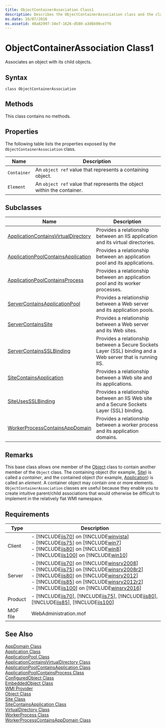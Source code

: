 ```yaml
---
title: ObjectContainerAssociation Class1
description: Describes the ObjectContainerAssociation class and the class' syntax, properties, subclasses, remarks, and requirements.
ms.date: 10/07/2016
ms.assetid: 40a82997-34e7-1626-d580-a3d6b90ce7f6
---
```

# ObjectContainerAssociation Class1
Associates an object with its child objects.  
  
## Syntax  
  
```vbs  
class ObjectContainerAssociation  
```  
  
## Methods  
 This class contains no methods.  
  
## Properties  
 The following table lists the properties exposed by the `ObjectContainerAssociation` class.  
  
|Name|Description|  
|----------|-----------------|  
|`Container`|An `object ref` value that represents a containing object.|  
|`Element`|An `object ref` value that represents the object within the container.|  
  
## Subclasses  
  
|Name|Description|  
|----------|-----------------|  
|[ApplicationContainsVirtualDirectory](../wmi-provider/applicationcontainsvirtualdirectory-class.md)|Provides a relationship between an IIS application and its virtual directories.|  
|[ApplicationPoolContainsApplication](../wmi-provider/applicationpoolcontainsapplication-class.md)|Provides a relationship between an application pool and its applications.|  
|[ApplicationPoolContainsProcess](../wmi-provider/applicationpoolcontainsprocess-class.md)|Provides a relationship between an application pool and its worker processes.|  
|[ServerContainsApplicationPool](../wmi-provider/servercontainsapplicationpool-class.md)|Provides a relationship between a Web server and its application pools.|  
|[ServerContainsSite](../wmi-provider/servercontainssite-class.md)|Provides a relationship between a Web server and its Web sites.|  
|[ServerContainsSSLBinding](../wmi-provider/servercontainssslbinding-class.md)|Provides a relationship between a Secure Sockets Layer (SSL) binding and a Web server that is running IIS.|  
|[SiteContainsApplication](../wmi-provider/sitecontainsapplication-class.md)|Provides a relationship between a Web site and its applications.|  
|[SiteUsesSSLBinding](../wmi-provider/siteusessslbinding-class.md)|Provides a relationship between an IIS Web site and a Secure Sockets Layer (SSL) binding.|  
|[WorkerProcessContainsAppDomain](../wmi-provider/workerprocesscontainsappdomain-class.md)|Provides a relationship between a worker process and its application domains.|  
  
## Remarks  
 This base class allows one member of the [Object](../wmi-provider/object-class.md) class to contain another member of the `Object` class. The containing object (for example, [Site](../wmi-provider/site-class.md)) is called a *container*, and the contained object (for example, [Application](../wmi-provider/application-class.md)) is called an *element*. A container object may contain one or more elements. `ObjectContainerAssociation` classes are useful because they enable you to create intuitive parent/child associations that would otherwise be difficult to implement in the relatively flat WMI namespace.  
  
## Requirements  
  
|Type|Description|  
|----------|-----------------|  
|Client|-   [!INCLUDE[iis70](../wmi-provider/includes/iis70-md.md)] on [!INCLUDE[winvista](../wmi-provider/includes/winvista-md.md)]<br />-   [!INCLUDE[iis75](../wmi-provider/includes/iis75-md.md)] on [!INCLUDE[win7](../wmi-provider/includes/win7-md.md)]<br />-   [!INCLUDE[iis80](../wmi-provider/includes/iis80-md.md)] on [!INCLUDE[win8](../wmi-provider/includes/win8-md.md)]<br />-   [!INCLUDE[iis100](../wmi-provider/includes/iis100-md.md)] on [!INCLUDE[win10](../wmi-provider/includes/win10-md.md)]|  
|Server|-   [!INCLUDE[iis70](../wmi-provider/includes/iis70-md.md)] on [!INCLUDE[winsrv2008](../wmi-provider/includes/winsrv2008-md.md)]<br />-   [!INCLUDE[iis75](../wmi-provider/includes/iis75-md.md)] on [!INCLUDE[winsrv2008r2](../wmi-provider/includes/winsrv2008r2-md.md)]<br />-   [!INCLUDE[iis80](../wmi-provider/includes/iis80-md.md)] on [!INCLUDE[winsrv2012](../wmi-provider/includes/winsrv2012-md.md)]<br />-   [!INCLUDE[iis85](../wmi-provider/includes/iis85-md.md)] on [!INCLUDE[winsrv2012r2](../wmi-provider/includes/winsrv2012r2-md.md)]<br />-   [!INCLUDE[iis100](../wmi-provider/includes/iis100-md.md)] on [!INCLUDE[winsrv2016](../wmi-provider/includes/winsrv2016-md.md)]|  
|Product|-   [!INCLUDE[iis70](../wmi-provider/includes/iis70-md.md)], [!INCLUDE[iis75](../wmi-provider/includes/iis75-md.md)], [!INCLUDE[iis80](../wmi-provider/includes/iis80-md.md)], [!INCLUDE[iis85](../wmi-provider/includes/iis85-md.md)], [!INCLUDE[iis100](../wmi-provider/includes/iis100-md.md)]|  
|MOF file|WebAdministration.mof|  
  
## See Also  
 [AppDomain Class](../wmi-provider/appdomain-class.md)   
 [Application Class](../wmi-provider/application-class.md)   
 [ApplicationPool Class](../wmi-provider/applicationpool-class.md)   
 [ApplicationContainsVirtualDirectory Class](../wmi-provider/applicationcontainsvirtualdirectory-class.md)   
 [ApplicationPoolContainsApplication Class](../wmi-provider/applicationpoolcontainsapplication-class.md)   
 [ApplicationPoolContainsProcess Class](../wmi-provider/applicationpoolcontainsprocess-class.md)   
 [ConfiguredObject Class](../wmi-provider/configuredobject-class.md)   
 [EmbeddedObject Class](../wmi-provider/embeddedobject-class.md)   
 [WMI Provider](../wmi-provider/wmi-provider.md)   
 [Object Class](../wmi-provider/object-class.md)   
 [Site Class](../wmi-provider/site-class.md)   
 [SiteContainsApplication Class](../wmi-provider/sitecontainsapplication-class.md)   
 [VirtualDirectory Class](../wmi-provider/virtualdirectory-class.md)   
 [WorkerProcess Class](../wmi-provider/workerprocess-class.md)   
 [WorkerProcessContainsAppDomain Class](../wmi-provider/workerprocesscontainsappdomain-class.md)
